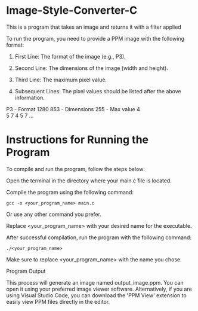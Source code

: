 # Image-Style-Converter-C
This is a program that takes an image and returns it with a filter applied

To run the program, you need to provide a PPM image with the following format:

1. First Line:
   The format of the image (e.g., P3).

2. Second Line:
   The dimensions of the image (width and height).

3. Third Line:
   The maximum pixel value.

4. Subsequent Lines:
   The pixel values should be listed after the above information.

P3          - Format
1280 853    - Dimensions
255         - Max value
4          
5
7
4
5
7
...


# Instructions for Running the Program

To compile and run the program, follow the steps below:

Open the terminal in the directory where your main.c file is located.

Compile the program using the following command:

    gcc -o <your_program_name> main.c

Or use any other command you prefer.

Replace <your_program_name> with your desired name for the executable.

After successful compilation, run the program with the following command:

    ./<your_program_name>
        
Make sure to replace <your_program_name> with the name you chose.


Program Output

This process will generate an image named output_image.ppm. You can open it using your preferred image viewer software. Alternatively, if you are using Visual Studio Code, you can download the 'PPM View' extension to easily view PPM files directly in the editor.


